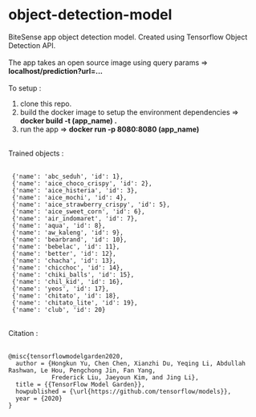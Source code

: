 # object-detection-model

BiteSense app object detection model. Created using Tensorflow Object Detection API. <br/>
<br/>
The app takes an open source image using query params => **localhost/prediction?url=...** <br/>
<br/>
To setup : 
1. clone this repo.
2. build the docker image to setup the environment dependencies => **docker build -t (app_name) .**
3. run the app => **docker run -p 8080:8080 (app_name)**
<br/>
Trained objects : <br/>
<br/> 

```
 {'name': 'abc_seduh', 'id': 1},
 {'name': 'aice_choco_crispy', 'id': 2},
 {'name': 'aice_histeria', 'id': 3},
 {'name': 'aice_mochi', 'id': 4},
 {'name': 'aice_strawberry_crispy', 'id': 5},
 {'name': 'aice_sweet_corn', 'id': 6},
 {'name': 'air_indomaret', 'id': 7},
 {'name': 'aqua', 'id': 8},
 {'name': 'aw_kaleng', 'id': 9},
 {'name': 'bearbrand', 'id': 10},
 {'name': 'bebelac', 'id': 11},
 {'name': 'better', 'id': 12},
 {'name': 'chacha', 'id': 13},
 {'name': 'chicchoc', 'id': 14},
 {'name': 'chiki_balls', 'id': 15},
 {'name': 'chil_kid', 'id': 16},
 {'name': 'yeos', 'id': 17},
 {'name': 'chitato', 'id': 18},
 {'name': 'chitato_lite', 'id': 19},
 {'name': 'club', 'id': 20}
```

<br/>
Citation : <br/>
<br/>

```
@misc{tensorflowmodelgarden2020,
  author = {Hongkun Yu, Chen Chen, Xianzhi Du, Yeqing Li, Abdullah Rashwan, Le Hou, Pengchong Jin, Fan Yang,
            Frederick Liu, Jaeyoun Kim, and Jing Li},
  title = {{TensorFlow Model Garden}},
  howpublished = {\url{https://github.com/tensorflow/models}},
  year = {2020}
}
```
